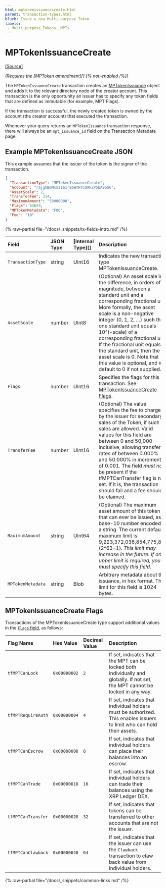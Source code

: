 ```yaml
---
html: mptokenissuancecreate.html
parent: transaction-types.html
blurb: Issue a new Multi-purpose Token.
labels:
 - Multi-purpose Tokens, MPTs
---
```


# MPTokenIssuanceCreate
[[Source]](https://github.com/XRPLF/rippled/blob/master/src/xrpld/app/tx/detail/MPTokenIssuanceCreate.cpp "Source")

_(Requires the [MPToken amendment][] {% not-enabled /%})_

The `MPTokenIssuanceCreate` transaction creates an [MPTokenIssuance](../../ledger-data/ledger-entry-types/mptokenissuance.md) object and adds it to the relevant directory node of the creator account. This transaction is the only opportunity an issuer has to specify any token fields that are defined as immutable (for example, MPT Flags).

If the transaction is successful, the newly created token is owned by the account (the creator account) that executed the transaction.

Whenever your query returns an `MPTokenIssuance` transaction response, there will always be an `mpt_issuance_id` field on the Transaction Metadata page.

## Example MPTokenIssuanceCreate JSON

This example assumes that the issuer of the token is the signer of the transaction.

```json
{
  "TransactionType": "MPTokenIssuanceCreate",
  "Account": "rajgkBmMxmz161r8bWYH7CQAFZP5bA9oSG",
  "AssetScale": 2,
  "TransferFee": 314,
  "MaximumAmount": "50000000",
  "Flags": 83659,
  "MPTokenMetadata": "FOO",
  "Fee": "10"
}
```

<!-- ## MPTokenIssuanceCreate Fields -->

{% raw-partial file="/docs/_snippets/tx-fields-intro.md" /%}

| Field           | JSON Type           | [Internal Type][] | Description        |
|:----------------|:--------------------|:------------------|:-------------------|
| `TransactionType` | string              | UInt16            | Indicates the new transaction type MPTokenIssuanceCreate. |
| `AssetScale`      | number              | UInt8             | (Optional) An asset scale is the difference, in orders of magnitude, between a standard unit and a corresponding fractional unit. More formally, the asset scale is a non-negative integer (0, 1, 2, …) such that one standard unit equals 10^(-scale) of a corresponding fractional unit. If the fractional unit equals the standard unit, then the asset scale is 0. Note that this value is optional, and will default to 0 if not supplied. |
| `Flags`           | number              | UInt16            | Specifies the flags for this transaction. See [MPTokenIssuanceCreate Flags](#mptokenissuancecreate-flags). |
| `TransferFee`      | number             | UInt16            | (Optional) The value specifies the fee to charged by the issuer for secondary sales of the Token, if such sales are allowed. Valid values for this field are between 0 and 50,000 inclusive, allowing transfer rates of between 0.000% and 50.000% in increments of 0.001. The field _must not_ be present if the tfMPTCanTransfer flag is not set. If it is, the transaction should fail and a fee should be claimed. |
| `MaximumAmount`   | string              | UInt64            | (Optional) The maximum asset amount of this token that can ever be issued, as a base-10 number encoded as a string. The current default maximum limit is 9,223,372,036,854,775,807 (2^63-1). _This limit may increase in the future. If an upper limit is required, you must specify this field._ |
| `MPTokenMetadata` | string              | Blob              | Arbitrary metadata about this issuance, in hex format. The limit for this field is 1024 bytes. |

## MPTokenIssuanceCreate Flags

Transactions of the MPTokenIssuanceCreate type support additional values in the [`Flags` field](../common-fields.md#flags-field), as follows:

| Flag Name          | Hex Value    | Decimal Value | Description                   |
|:-------------------|:-------------|:--------------|:------------------------------|
| `tfMPTCanLock`     | `0x00000002`     | `2`           | If set, indicates that the MPT can be locked both individually and globally. If not set, the MPT cannot be locked in any way. |
| `tfMPTRequireAuth` | `0x00000004`     | `4`           | If set, indicates that individual holders must be authorized. This enables issuers to limit who can hold their assets. |
| `tfMPTCanEscrow`   | `0x00000008`     | `8`           | If set, indicates that individual holders can place their balances into an escrow. |
| `tfMPTCanTrade`    | `0x00000010`     | `16`          | If set, indicates that individual holders can trade their balances using the XRP Ledger DEX. |
| `tfMPTCanTransfer` | `0x00000020`     | `32`          | If set, indicates that tokens can be transferred to other accounts that are not the issuer. |
| `tfMPTCanClawback` | `0x00000040`     | `64`          | If set, indicates that the issuer can use the `Clawback` transaction to claw back value from individual holders. |

{% raw-partial file="/docs/_snippets/common-links.md" /%}
